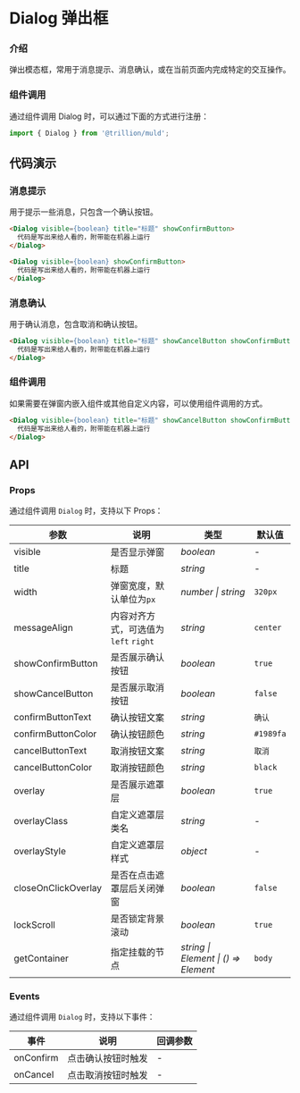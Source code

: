 # Dialog 弹出框

### 介绍

弹出模态框，常用于消息提示、消息确认，或在当前页面内完成特定的交互操作。


### 组件调用

通过组件调用 Dialog 时，可以通过下面的方式进行注册：

```js
import { Dialog } from '@trillion/muld';

```

## 代码演示

### 消息提示

用于提示一些消息，只包含一个确认按钮。

```html
<Dialog visible={boolean} title="标题" showConfirmButton>
  代码是写出来给人看的，附带能在机器上运行
</Dialog>

<Dialog visible={boolean} showConfirmButton>
  代码是写出来给人看的，附带能在机器上运行
</Dialog>
```

### 消息确认

用于确认消息，包含取消和确认按钮。

```html
<Dialog visible={boolean} title="标题" showCancelButton showConfirmButton>
  代码是写出来给人看的，附带能在机器上运行
</Dialog>
```

### 组件调用

如果需要在弹窗内嵌入组件或其他自定义内容，可以使用组件调用的方式。

```html
<Dialog visible={boolean} title="标题" showCancelButton showConfirmButton>
  代码是写出来给人看的，附带能在机器上运行
</Dialog>
```


## API

### Props

通过组件调用 `Dialog` 时，支持以下 Props：

| 参数 | 说明 | 类型 | 默认值 |
| --- | --- | --- | --- |
| visible | 是否显示弹窗 | _boolean_ | - |
| title | 标题 | _string_ | - |
| width | 弹窗宽度，默认单位为`px` | _number \| string_ | `320px` |
| messageAlign | 内容对齐方式，可选值为`left` `right` | _string_ | `center` |
| showConfirmButton | 是否展示确认按钮 | _boolean_ | `true` |
| showCancelButton | 是否展示取消按钮 | _boolean_ | `false` |
| confirmButtonText | 确认按钮文案 | _string_ | `确认` |
| confirmButtonColor | 确认按钮颜色 | _string_ | `#1989fa` |
| cancelButtonText | 取消按钮文案 | _string_ | `取消` |
| cancelButtonColor | 取消按钮颜色 | _string_ | `black` |
| overlay | 是否展示遮罩层 | _boolean_ | `true` |
| overlayClass | 自定义遮罩层类名 | _string_ | - |
| overlayStyle | 自定义遮罩层样式 | _object_ | - |
| closeOnClickOverlay | 是否在点击遮罩层后关闭弹窗 | _boolean_ | `false` |
| lockScroll | 是否锁定背景滚动 | _boolean_ | `true` |
| getContainer | 指定挂载的节点 | _string \| Element \| () => Element_ | `body` |

### Events

通过组件调用 `Dialog` 时，支持以下事件：

| 事件    | 说明                     | 回调参数 |
| ------- | ------------------------ | -------- |
| onConfirm | 点击确认按钮时触发       | -        |
| onCancel  | 点击取消按钮时触发       | -        |

